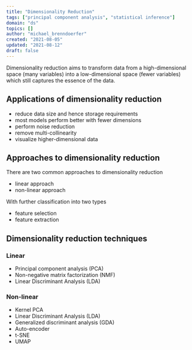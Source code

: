 ```yaml
---
title: "Dimensionality Reduction"
tags: ["principal component analysis", "statistical inference"]
domain: "ds"
topics: []
author: "michael_brenndoerfer"
created: "2021-08-05"
updated: "2021-08-12"
draft: false
---
```


Dimensionality reduction aims to transform data from a high-dimensional space (many variables) into a low-dimensional space (fewer variables) which still captures the essence of the data.

## Applications of dimensionality reduction

- reduce data size and hence storage requirements
- most models perform better with fewer dimensions
- perform noise reduction
- remove multi-collinearity
- visualize higher-dimensional data

## Approaches to dimensionality reduction

There are two common approaches to dimensionality reduction

- linear approach
- non-linear approach

With further classification into two types

- feature selection
- feature extraction

## Dimensionality reduction techniques

### Linear

- Principal component analysis (PCA)
- Non-negative matrix factorization (NMF)
- Linear Discriminant Analysis (LDA)

### Non-linear

- Kernel PCA
- Linear Discriminant Analysis (LDA)
- Generalized discriminant analysis (GDA)
- Auto-encoder
- t-SNE
- UMAP
